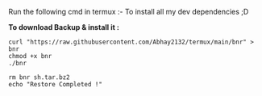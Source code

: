 Run the following cmd in termux :-
To install all my dev dependencies ;D

**To download Backup & install it :**
```
curl "https://raw.githubusercontent.com/Abhay2132/termux/main/bnr" > bnr
chmod +x bnr
./bnr

rm bnr sh.tar.bz2
echo "Restore Completed !"
```
